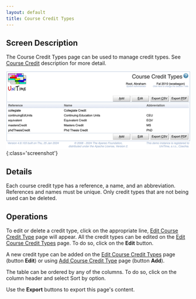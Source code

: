 ```yaml
---
layout: default
title: Course Credit Types
---
```



## Screen Description

The Course Credit Types page can be used to manage credit types. See [Course Credit](course-credit) description for more detail.

![Course Credit Types](images/course-credit-types.png){:class='screenshot'}

## Details

Each course credit type has a reference, a name, and an abbreviation. References and names must be unique. Only credit types that are not being used can be deleted.

## Operations

To edit or delete a credit type, click on the appropriate line, [Edit Course Credit Type](edit-course-credit-type) page will appear. All the credit types can be edited on the [Edit Course Credit Types](edit-course-credit-types) page. To do so, click on the **Edit** button.

A new credit type can be added on the [Edit Course Credit Types](edit-course-credit-types) page (button **Edit**) or using [Add Course Credit Type](add-course-credit-type) page (button **Add**).

The table can be ordered by any of the columns. To do so, click on the column header and select Sort by <column name> option.

Use the **Export** buttons to export this page's content.


